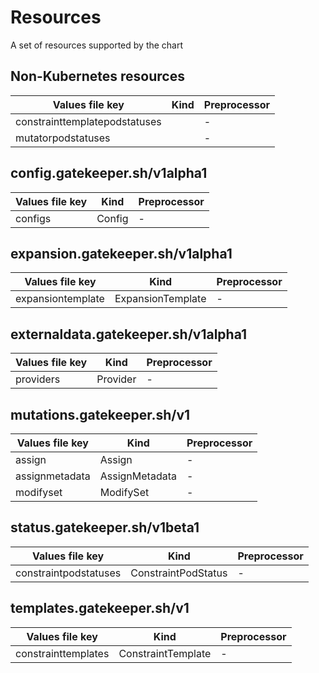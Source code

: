 # Resources

A set of resources supported by the chart

## Non-Kubernetes resources

| Values file key | Kind | Preprocessor |
| --------------- | ---- | ------------ |
| constrainttemplatepodstatuses   |  | - |
| mutatorpodstatuses   |  | - |


## config.gatekeeper.sh/v1alpha1

| Values file key | Kind | Preprocessor |
| --------------- | ---- | ------------ |
| configs   | Config | - |


## expansion.gatekeeper.sh/v1alpha1

| Values file key | Kind | Preprocessor |
| --------------- | ---- | ------------ |
| expansiontemplate   | ExpansionTemplate | - |


## externaldata.gatekeeper.sh/v1alpha1

| Values file key | Kind | Preprocessor |
| --------------- | ---- | ------------ |
| providers   | Provider | - |


## mutations.gatekeeper.sh/v1

| Values file key | Kind | Preprocessor |
| --------------- | ---- | ------------ |
| assign   | Assign | - |
| assignmetadata   | AssignMetadata | - |
| modifyset   | ModifySet | - |


## status.gatekeeper.sh/v1beta1

| Values file key | Kind | Preprocessor |
| --------------- | ---- | ------------ |
| constraintpodstatuses   | ConstraintPodStatus | - |


## templates.gatekeeper.sh/v1

| Values file key | Kind | Preprocessor |
| --------------- | ---- | ------------ |
| constrainttemplates   | ConstraintTemplate | - |
